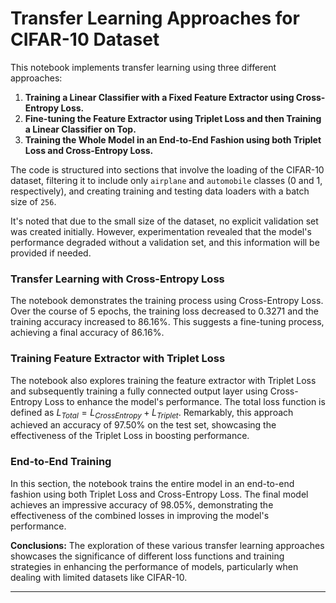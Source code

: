

# Transfer Learning Approaches for CIFAR-10 Dataset

This notebook implements transfer learning using three different approaches:

1. **Training a Linear Classifier with a Fixed Feature Extractor using Cross-Entropy Loss.**
2. **Fine-tuning the Feature Extractor using Triplet Loss and then Training a Linear Classifier on Top.**
3. **Training the Whole Model in an End-to-End Fashion using both Triplet Loss and Cross-Entropy Loss.**

The code is structured into sections that involve the loading of the CIFAR-10 dataset, filtering it to include only `airplane` and `automobile` classes (0 and 1, respectively), and creating training and testing data loaders with a batch size of `256`.

It's noted that due to the small size of the dataset, no explicit validation set was created initially. However, experimentation revealed that the model's performance degraded without a validation set, and this information will be provided if needed.

### Transfer Learning with Cross-Entropy Loss
The notebook demonstrates the training process using Cross-Entropy Loss. Over the course of 5 epochs, the training loss decreased to 0.3271 and the training accuracy increased to 86.16%. This suggests a fine-tuning process, achieving a final accuracy of 86.16%.

### Training Feature Extractor with Triplet Loss
The notebook also explores training the feature extractor with Triplet Loss and subsequently training a fully connected output layer using Cross-Entropy Loss to enhance the model's performance. The total loss function is defined as $L_{Total} = L_{CrossEntropy} + L_{Triplet}$. Remarkably, this approach achieved an accuracy of 97.50% on the test set, showcasing the effectiveness of the Triplet Loss in boosting performance.

### End-to-End Training
In this section, the notebook trains the entire model in an end-to-end fashion using both Triplet Loss and Cross-Entropy Loss. The final model achieves an impressive accuracy of 98.05%, demonstrating the effectiveness of the combined losses in improving the model's performance.

**Conclusions:** The exploration of these various transfer learning approaches showcases the significance of different loss functions and training strategies in enhancing the performance of models, particularly when dealing with limited datasets like CIFAR-10.

---

